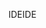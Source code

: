 <span data-ttu-id="eb545-101">IDE</span><span class="sxs-lookup"><span data-stu-id="eb545-101">IDE</span></span>